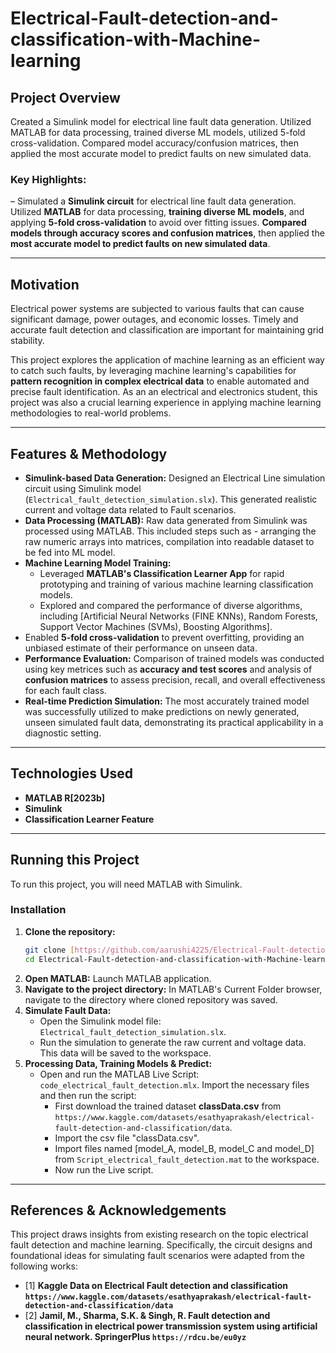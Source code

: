 # Electrical-Fault-detection-and-classification-with-Machine-learning

## Project Overview
Created a Simulink model for electrical line fault data generation. Utilized MATLAB for data processing, trained diverse ML models, utilized 5-fold cross-validation. Compared model accuracy/confusion matrices, then applied the most accurate model to predict faults on new simulated data.

### Key Highlights:
– Simulated a **Simulink circuit** for electrical line fault data generation. Utilized **MATLAB** for data processing, **training diverse ML models**, and applying **5-fold cross-validation** to avoid over fitting issues. **Compared models through accuracy scores and confusion matrices**, then applied the **most accurate model to predict faults on new simulated data**.

---

## Motivation

Electrical power systems are subjected to various faults that can cause significant damage, power outages, and economic losses. Timely and accurate fault detection and classification are important for maintaining grid stability. 

This project explores the application of machine learning as an efficient way to catch such faults, by leveraging machine learning's capabilities for **pattern recognition in complex electrical data** to enable automated and precise fault identification. As an an electrical and electronics student, this project was also a crucial learning experience in applying machine learning methodologies to real-world problems.

---

## Features & Methodology

* **Simulink-based Data Generation:** Designed an Electrical Line simulation circuit using Simulink model (`Electrical_fault_detection_simulation.slx`). This generated realistic current and voltage data related to Fault scenarios.
* **Data Processing (MATLAB):** Raw data generated from Simulink was processed using MATLAB. This included steps such as - arranging the raw numeric arrays into matrices, compilation into readable dataset to be fed into ML model.
* **Machine Learning Model Training:**
    * Leveraged **MATLAB's Classification Learner App** for rapid prototyping and training of various machine learning classification models.
    * Explored and compared the performance of diverse algorithms, including [Artificial Neural Networks (FINE KNNs), Random Forests, Support Vector Machines (SVMs), Boosting Algorithms].
* Enabled **5-fold cross-validation** to prevent overfitting, providing an unbiased estimate of their performance on unseen data.
* **Performance Evaluation:** Comparison of trained models was conducted using key metrices such as **accuracy and test scores** and analysis of **confusion matrices** to assess precision, recall, and overall effectiveness for each fault class.
* **Real-time Prediction Simulation:** The most accurately trained model was successfully utilized to make predictions on newly generated, unseen simulated fault data, demonstrating its practical applicability in a diagnostic setting.

---

## Technologies Used

* **MATLAB R[2023b]**
* **Simulink**
* **Classification Learner Feature**

---

## Running this Project

To run this project, you will need MATLAB with Simulink.

### Installation

1.  **Clone the repository:**
    ```bash
    git clone [https://github.com/aarushi4225/Electrical-Fault-detection-and-classification-with-Machine-learning.git](https://github.com/aarushi4225/Electrical-Fault-detection-and-classification-with-Machine-learning.git)
    cd Electrical-Fault-detection-and-classification-with-Machine-learning
    ```
2.  **Open MATLAB:** Launch MATLAB application.
3.  **Navigate to the project directory:** In MATLAB's Current Folder browser, navigate to the directory where cloned repository was saved.
4.  **Simulate Fault Data:**
    * Open the Simulink model file: `Electrical_fault_detection_simulation.slx`.
    * Run the simulation to generate the raw current and voltage data. This data will be saved to the workspace.
4.  **Processing Data, Training Models & Predict:**
    * Open and run the MATLAB Live Script: `code_electrical_fault_detection.mlx`. Import the necessary files and then run the script:
        * First download the trained dataset **classData.csv** from `https://www.kaggle.com/datasets/esathyaprakash/electrical-fault-detection-and-classification/data`.
        * Import the csv file "classData.csv".
        * Import files named [model_A, model_B, model_C and model_D] from `Script_electrical_fault_detection.mat` to the workspace.
        * Now run the Live script. 

---

## References & Acknowledgements

This project draws insights from existing research on the topic electrical fault detection and machine learning. Specifically, the circuit designs and foundational ideas for simulating fault scenarios were adapted from the following works:

* [1] **Kaggle Data on Electrical Fault detection and classification `https://www.kaggle.com/datasets/esathyaprakash/electrical-fault-detection-and-classification/data`**
* [2] **Jamil, M., Sharma, S.K. & Singh, R. Fault detection and classification in electrical power transmission system using artificial neural network. SpringerPlus `https://rdcu.be/eu0yz`**

